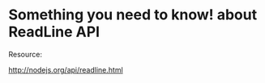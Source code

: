 Something you need to know! about ReadLine API
==================
Resource:

http://nodejs.org/api/readline.html

